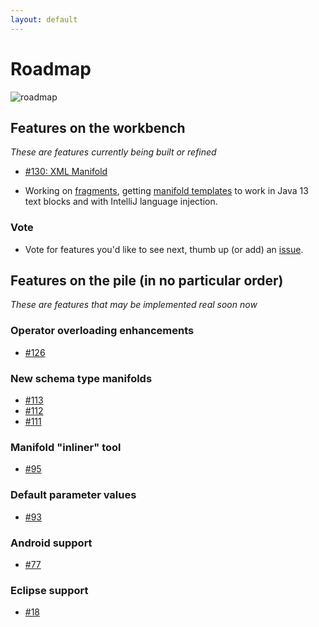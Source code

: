 ```yaml
---
layout: default
---
```


# Roadmap
 
![roadmap](http://manifold.systems/images/roadmap.jpg)
 
## Features on the workbench
*These are features currently being built or refined*

* [#130: XML Manifold](https://github.com/manifold-systems/manifold/issues/130)

* Working on [fragments](https://github.com/manifold-systems/manifold/tree/master/manifold-core-parent/manifold#embedding-with-fragments-experimental),
getting [manifold templates](https://github.com/manifold-systems/manifold/tree/master/manifold-deps-parent/manifold-templates) to work in Java 13 text blocks
and with IntelliJ language injection.

### Vote
* Vote for features you'd like to see next, thumb up (or add) an [issue](https://github.com/manifold-systems/manifold/issues).

## Features on the pile (in no particular order)
*These are features that may be implemented real soon now*

### Operator overloading enhancements
* [#126](https://github.com/manifold-systems/manifold/issues/126)

### New schema type manifolds 
* [#113](https://github.com/manifold-systems/manifold/issues/113)
* [#112](https://github.com/manifold-systems/manifold/issues/112)
* [#111](https://github.com/manifold-systems/manifold/issues/111)

### Manifold "inliner" tool
* [#95](https://github.com/manifold-systems/manifold/issues/95)

### Default parameter values
* [#93](https://github.com/manifold-systems/manifold/issues/93)

### Android support
* [#77](https://github.com/manifold-systems/manifold/issues/77)

### Eclipse support
* [#18](https://github.com/manifold-systems/manifold/issues/18)


